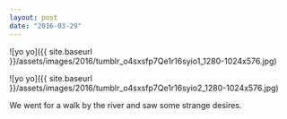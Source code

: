 ```yaml
---
layout: post
date: "2016-03-29"
---
```


![yo yo]({{ site.baseurl }}/assets/images/2016/tumblr_o4sxsfp7Qe1r16syio1_1280-1024x576.jpg)

![yo yo]({{ site.baseurl }}/assets/images/2016/tumblr_o4sxsfp7Qe1r16syio2_1280-1024x576.jpg)

We went for a walk by the river and saw some strange desires.
